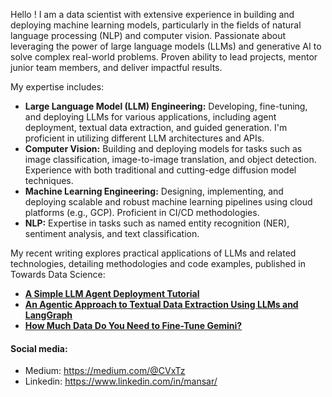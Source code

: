 
Hello ! I am a data scientist with extensive experience in building and deploying machine learning models, particularly in the fields of natural language processing (NLP) and computer vision.  Passionate about leveraging the power of large language models (LLMs) and generative AI to solve complex real-world problems. Proven ability to lead projects, mentor junior team members, and deliver impactful results.

My expertise includes:

* **Large Language Model (LLM) Engineering:**  Developing, fine-tuning, and deploying LLMs for various applications, including  agent deployment,  textual data extraction, and guided generation.  I'm proficient in utilizing different LLM architectures and APIs.
* **Computer Vision:**  Building and deploying models for tasks such as image classification, image-to-image translation, and object detection.  Experience with both traditional and cutting-edge diffusion model techniques.
* **Machine Learning Engineering:**  Designing, implementing, and deploying scalable and robust machine learning pipelines using cloud platforms (e.g., GCP).  Proficient in CI/CD methodologies.
* **NLP:**  Expertise in tasks such as named entity recognition (NER), sentiment analysis, and text classification.

My recent writing explores practical applications of LLMs and related technologies, detailing methodologies and code examples,  published in Towards Data Science:

* **[A Simple LLM Agent Deployment Tutorial](https://towardsdatascience.com/a-simple-llm-agent-deployment-tutorial-b468d0a98bc5?sk=96854576b44c3c2cd3bdad7c8045eb7e)**
* **[An Agentic Approach to Textual Data Extraction Using LLMs and LangGraph](https://towardsdatascience.com/a-simple-llm-agent-deployment-tutorial-b468d0a98bc5?sk=96854576b44c3c2cd3bdad7c8045eb7e)**
* **[How Much Data Do You Need to Fine-Tune Gemini?](https://medium.com/towards-data-science/how-much-data-do-you-need-to-fine-tune-gemini-adbfb361a1fc?sk=89a53e2d2e4cff84da905c3b643e9509)**

 
#### Social media:

 - Medium: https://medium.com/@CVxTz
 - Linkedin: https://www.linkedin.com/in/mansar/
